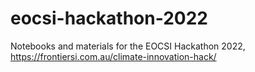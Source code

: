 # eocsi-hackathon-2022
Notebooks and materials for the EOCSI Hackathon 2022, https://frontiersi.com.au/climate-innovation-hack/
